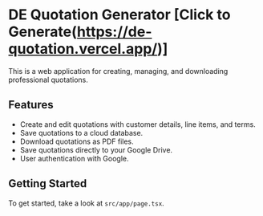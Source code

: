 # DE Quotation Generator [Click to Generate(https://de-quotation.vercel.app/)]

This is a web application for creating, managing, and downloading professional quotations.

## Features

- Create and edit quotations with customer details, line items, and terms.
- Save quotations to a cloud database.
- Download quotations as PDF files.
- Save quotations directly to your Google Drive.
- User authentication with Google.

## Getting Started

To get started, take a look at `src/app/page.tsx`.
